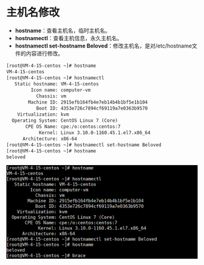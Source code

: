#
# 主机名修改
- **hostname**：查看主机名，临时主机名。
- **hostnamectl**：查看主机信息，永久主机名。
- **hostnamectl set-hostname Beloved**：修改主机名，是对/etc/hostname文件的内容进行修改。

```shell
[root@VM-4-15-centos ~]# hostname
VM-4-15-centos
[root@VM-4-15-centos ~]# hostnamectl
   Static hostname: VM-4-15-centos
         Icon name: computer-vm
           Chassis: vm
        Machine ID: 2915efb164fb4e7eb14b4b1bf5e1b104
           Boot ID: 4353e726c7894cf69119a7e0363b9570
    Virtualization: kvm
  Operating System: CentOS Linux 7 (Core)
       CPE OS Name: cpe:/o:centos:centos:7
            Kernel: Linux 3.10.0-1160.45.1.el7.x86_64
      Architecture: x86-64
[root@VM-4-15-centos ~]# hostnamectl set-hostname Beloved
[root@VM-4-15-centos ~]# hostname
beloved
```

![image-20220309183404561](image/image-20220309183456012.png)

